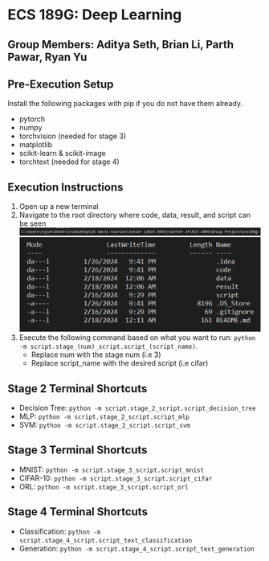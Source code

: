 # ECS 189G: Deep Learning

## Group Members: Aditya Seth, Brian Li, Parth Pawar, Ryan Yu

## Pre-Execution Setup
Install the following packages with pip if you do not have them already.
- pytorch
- numpy
- torchvision (needed for stage 3)
- matplotlib
-  scikit-learn & scikit-image
-  torchtext (needed for stage 4)

## Execution Instructions
1. Open up a new terminal
2. Navigate to the root directory where code, data, result, and script can be seen
![root path](./images/image-3.png)
![root contents](./images/image.png)
3. Execute the following command based on what you want to run: `python -m script.stage_(num)_script.script_(script_name)`.
   - Replace num with the stage num (i.e 3)
   - Replace script_name with the desired script (i.e cifar)

## Stage 2 Terminal Shortcuts
   - Decision Tree: `python -m script.stage_2_script.script_decision_tree`
   - MLP: `python -m script.stage_2_script.script_mlp`
   - SVM: `python -m script.stage_2_script.script_svm`

## Stage 3 Terminal Shortcuts
   - MNIST: `python -m script.stage_3_script.script_mnist`
   - CIFAR-10: `python -m script.stage_3_script.script_cifar`
   - ORL: `python -m script.stage_3_script.script_orl`

## Stage 4 Terminal Shortcuts
   - Classification: `python -m script.stage_4_script.script_text_classification`
   - Generation: `python -m script.stage_4_script.script_text_generation`
